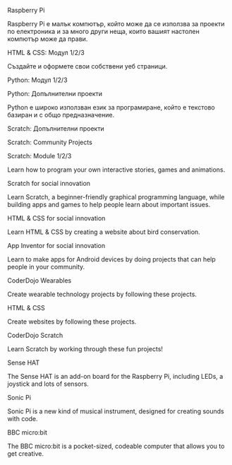 Raspberry Pi

Raspberry Pi е малък компютър, който може да се използва за проекти по електроника и за много други неща, които вашият настолен компютър може да прави.

HTML & CSS: Модул 1/2/3

Създайте и оформете свои собствени уеб страници.

Python: Модул 1/2/3

Python: Допълнителни проекти

Python е широко използван език за програмиране, който е текстово базиран и с общо предназначение.

Scratch: Допълнителни проекти

Scratch: Community Projects

Scratch: Module 1/2/3

Learn how to program your own interactive stories, games and animations.

Scratch for social innovation

Learn Scratch, a beginner-friendly graphical programming language, while building apps and games to help people learn about important issues.

HTML & CSS for social innovation

Learn HTML & CSS by creating a website about bird conservation.

App Inventor for social innovation

Learn to make apps for Android devices by doing projects that can help people in your community.

CoderDojo Wearables

Create wearable technology projects by following these projects.

HTML & CSS

Create websites by following these projects.

CoderDojo Scratch

Learn Scratch by working through these fun projects!

Sense HAT

The Sense HAT is an add-on board for the Raspberry Pi, including LEDs, a joystick and lots of sensors.

Sonic Pi

Sonic Pi is a new kind of musical instrument, designed for creating sounds with code.

BBC micro:bit

The BBC micro:bit is a pocket-sized, codeable computer that allows you to get creative.